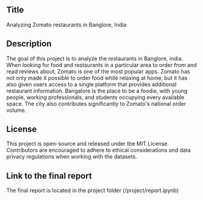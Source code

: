 ## Title
<!-- Give your project a short title. -->
Analyzing Zomato restaurants in Banglore, India

## Description

<!-- Describe your data science project in max. 200 words. Consider writing about why and how you attempt it. -->

The goal of this project is to analyze the restaurants in Banglore, india. When looking for food and restaurants in a particular area to order from and read reviews about, Zomato is one of the most popular apps. Zomato has not only made it possible to order food while relaxing at home, but it has also given users access to a single platform that provides additional restaurant information. Bangalore is the place to be a foodie, with young people, working professionals, and students occupying every available space. The city also contributes significantly to Zomato's national order volume. 

## License

This project is open-source and released under the MIT License. Contributors are encouraged to adhere to ethical considerations and data privacy regulations when working with the datasets.

## Link to the final report

The final report is located in the project folder (/project/report.ipynb)
